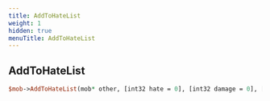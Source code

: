 ```yaml
---
title: AddToHateList
weight: 1
hidden: true
menuTitle: AddToHateList
---
```

## AddToHateList
```perl
$mob->AddToHateList(mob* other, [int32 hate = 0], [int32 damage = 0], [bool yell_for_help = true], [bool frenzy = false], [bool buff_tic = false])
```